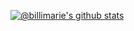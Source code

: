 [![@billimarie's github stats](https://github-readme-stats.vercel.app/api?username=billimarie&show_icons=true&theme=material-palenight)](https://github.com/anuraghazra/github-readme-stats)

<!--
**billimarie/billimarie** is a ✨ _special_ ✨ repository because its `README.md` (this file) appears on your GitHub profile.

Here are some ideas to get you started:

- 🔭 I’m currently working on ...
- 🌱 I’m currently learning ...
- 👯 I’m looking to collaborate on ...
- 🤔 I’m looking for help with ...
- 💬 Ask me about ...
- 📫 How to reach me: ...
- 😄 Pronouns: ...
- ⚡ Fun fact: ...
-->
